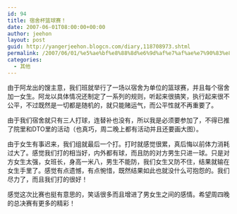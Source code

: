 ```yaml
---
id: 94
title: 宿舍杯篮球赛！
date: 2007-06-01T08:00:00+00:00
author: jeehon
layout: post
guid: http://yangerjeehon.blogcn.com/diary,118708973.shtml
permalink: /2007/06/01/%e5%ae%bf%e8%88%8d%e6%9d%af%e7%af%ae%e7%90%83%e8%b5%9b%ef%bc%81/
categories:
  - 其他
---
```

由于阿龙出的馊主意，我们班就举行了一场以宿舍为单位的篮球赛，并且每个宿舍加一女生。阿龙以具体情况还制定了一系列的规则，听起来很搞笑，执行起来很不公平，不过既然是一切都是随机的，就只能赌运气，而公平性就不再重要了。
    
由于我们宿舍就只有三人打球，连替补也没有，所以我是必须要参加了，不得已推了院里和DTO里的活动（也真巧，周二晚上都有活动并且还要画大图）。
    
由于女生有事迟来，我们组就最后一个打。打时就感觉很累，真后悔以前体力消耗过大了。感觉我们打的相当好，内外都有球，而且防的对方男生只进一球。只是对方女生太强，女班长，身高一米八，男生不能防，我们女生又防不住，结果就输在女生手里了。感觉有点遗憾，有点惋惜，既然结果如此也就没什么可抱怨的。我们尽力了，而且我们打的很好！
    
感觉这次比赛也挺有意思的，笑话很多而且增进了男女生之间的感情。希望周四晚的总决赛有更多的精彩！